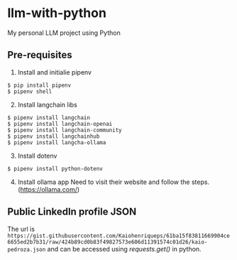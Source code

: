 # llm-with-python

My personal LLM project using Python

## Pre-requisites

1. Install and initialie pipenv
```
$ pip install pipenv
$ pipenv shell
```

2. Install langchain libs
```
$ pipenv install langchain
$ pipenv install langchain-openai
$ pipenv install langchain-community
$ pipenv install langchainhub
$ pipenv install langcha-ollama
```

3. Install dotenv
```
$ pipenv install python-dotenv
```

4. Install ollama app
Need to visit their website and follow the steps. (https://ollama.com/)

## Public LinkedIn profile JSON
The url is `https://gist.githubusercontent.com/Kaiohenriqueps/61ba15f83811669904ce6655ed2b7b31/raw/424b89cd0b83f49827573e606d11391574c01d26/kaio-pedroza.json` and can be accessed using *requests.get()* in python.